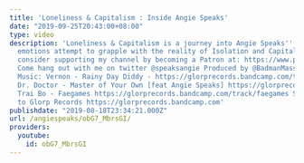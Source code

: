 ```yaml
---
title: 'Loneliness & Capitalism : Inside Angie Speaks'
date: "2019-09-25T20:43:00+08:00"
type: video
description: 'Loneliness & Capitalism is a journey into Angie Speaks'' head as her
  emotions attempt to grapple with the reality of Isolation and Capitalism. Please
  consider supporting my channel by becoming a Patron at: https://www.patreon.com/angiespeaks.
  Come hang out with me on twitter @speaksangie Produced by @BadmanMassive (twitter)
  Music: Vernon - Rainy Day Diddy - https://glorprecords.bandcamp.com/track/rainy-day-diddy-195
  Dr. Doctor - Master of Your Own [feat Angie Speaks] https://glorprecords.bandcamp.com/track/master-of-your-own-feat-anji
  Trai Bo - Faegames https://glorprecords.bandcamp.com/track/faegames Special thanks
  to Glorp Records https://glorprecords.bandcamp.com'
publishdate: "2019-08-18T23:34:21.000Z"
url: /angiespeaks/obG7_MbrsGI/
providers:
  youtube:
    id: obG7_MbrsGI
---
```

